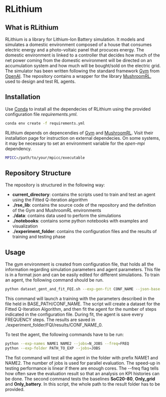 # RLithium

## What is RLithium
RLithium is a library for Lithium-Ion Battery simulation. It models and simulates a domestic environment composed of a house that consumes electric energy and a photo-voltaic panel that procuces energy. The domestic environment is linked to a controller that decides how much of the net power coming from the domestic environment will be directed on an accumulation system and how much will be bought/sold on the electric grid.
The simulator has been written following the standard framework [Gym](https://gym.openai.com/) from [OpenAI](https://openai.com/). The repository contains a wrapper for the library [MushroomRL](https://mushroomrl.readthedocs.io/en/latest/), used to design and test RL agents.

## Installation
Use [Conda](https://docs.conda.io/en/latest/) to install all the dependecies of RLithium using the provided configuration file _requirements.yml_.
```sh
conda env create -f requirements.yml
```

RLithium depends on depencendies of [Gym](https://gym.openai.com/docs/) and [MushroomRL](https://github.com/MushroomRL/mushroom-rl). Visit their installation page for instruction on external dependecies.
On some systems, it may be necessary to set an environment variable for the _open-mpi_ dependency.
```sh
MPICC=/path/to/your/mpicc/executable
```


## Repository Structure
The repository is structured in the following way:
* **current_directory**: contains the scripts used to train and test an agent using the Fitted Q-iteration algorithm
* **./rse_lib**: contains the source code of the repository and the definition of the Gym and MushroomRL environments
* **./data**: contains data used to perform the simulations
* **./notebooks**: contains some python notebooks with examples and visualization
* **./experiment_folder**: contains the configuration files and the results of training and testing phase

## Usage
The gym environment is created from  configuration file, that holds all the information regarding simulation parameters and agent parameters. This file is in a format json and can be easily edited for different simulations.
To train an agent, the following command should be run.
```sh
python dataset_gent_and_fit_FQI.sh --exp-gen-fit CONF_NAME --json-base-path=BASE_PATH --save-freuqency=FREQUENCY
```
This command will launch a training with the parameters described in the file held in BASE_PATH/CONF_NAME. The script will create a dataset for the Fitted Q-Iteration Algorithm, and then fit the agent for the number of steps indicated in the configuration file. During fit, the agent is save every FREQUENCY steps.
The results are saved in ./experiment_folder/FQI/results/CONF_NAME_0.

To test the agent, the following commands have to be run:
```sh
python --exp-names NAME1 NAME2 --jobs=N_JOBS --freq=FREQ
python --exp-folder PATH_TO_EXP --jobs=JOBS
```
The fist command will test all the agent in the folder with prefix NAME1 and NAME2. The number of jobs is used for parallel evaluation. The speed-up in testing performance is linear if there are enough cores. The --freq flag tells how often save the evaluation result so that an analysis on KPI histories can be done.
The second command tests the baselines **SoC20-80**, **Only_grid** and **Only_battery**. In this script, the whole path to the result folder has to be provided.




